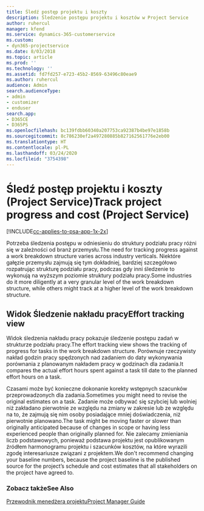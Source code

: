 ```yaml
---
title: Śledź postęp projektu i koszty
description: Śledzenie postępu projektu i kosztów w Project Service
author: ruhercul
manager: kfend
ms.service: dynamics-365-customerservice
ms.custom:
- dyn365-projectservice
ms.date: 8/03/2018
ms.topic: article
ms.prod: ''
ms.technology: ''
ms.assetid: fd7fd257-e723-45b2-8569-63496c80eae9
ms.author: ruhercul
audience: Admin
search.audienceType:
- admin
- customizer
- enduser
search.app:
- D365CE
- D365PS
ms.openlocfilehash: bc139fdbb60340a207753ca92387b4be97e1858b
ms.sourcegitcommit: 8c786230ef2a497280885b827162561776e2eb00
ms.translationtype: HT
ms.contentlocale: pl-PL
ms.lasthandoff: 03/24/2020
ms.locfileid: "3754398"
---
```

# <a name="track-project-progress-and-cost-project-service"></a><span data-ttu-id="f83e0-103">Śledź postęp projektu i koszty (Project Service)</span><span class="sxs-lookup"><span data-stu-id="f83e0-103">Track project progress and cost (Project Service)</span></span>

[!INCLUDE[cc-applies-to-psa-app-1x-2x](../includes/cc-applies-to-psa-app-1x-2x.md)]

<span data-ttu-id="f83e0-104">Potrzeba śledzenia postępu w odniesieniu do struktury podziału pracy różni się w zależności od branż przemysłu.</span><span class="sxs-lookup"><span data-stu-id="f83e0-104">The need for tracking progress against a work breakdown structure varies across industry verticals.</span></span> <span data-ttu-id="f83e0-105">Niektóre gałęzie przemysłu zajmują się tym dokładniej, bardziej szczegółowo rozpatrując strukturę podziału pracy, podczas gdy inni śledzenie to wykonują na wyższym poziomie struktury podziału pracy.</span><span class="sxs-lookup"><span data-stu-id="f83e0-105">Some industries do it more diligently at a very granular level of the work breakdown structure, while others might track at a higher level of the work breakdown structure.</span></span>  
  
## <a name="effort-tracking-view"></a><span data-ttu-id="f83e0-106">Widok Śledzenie nakładu pracy</span><span class="sxs-lookup"><span data-stu-id="f83e0-106">Effort tracking view</span></span>  
<span data-ttu-id="f83e0-107">Widok śledzenia nakładu pracy pokazuje śledzenie postępu zadań w strukturze podziału pracy.</span><span class="sxs-lookup"><span data-stu-id="f83e0-107">The effort tracking view shows the tracking of progress for tasks in the work breakdown structure.</span></span> <span data-ttu-id="f83e0-108">Porównuje rzeczywisty nakład godzin pracy spędzonych nad zadaniem do daty wykonywania porównania z planowanym nakładem pracy w godzinach dla zadania.</span><span class="sxs-lookup"><span data-stu-id="f83e0-108">It compares the actual effort hours spent against a task till date to the planned effort hours on a task.</span></span>  
  
<span data-ttu-id="f83e0-109">Czasami może być konieczne dokonanie korekty wstępnych szacunków przeprowadzonych dla zadania.</span><span class="sxs-lookup"><span data-stu-id="f83e0-109">Sometimes you might need to revise the original estimates on a task.</span></span> <span data-ttu-id="f83e0-110">Zadanie może odbywać się szybciej lub wolniej niż zakładano pierwotnie ze względu na zmiany w zakresie lub ze względu na to, że zajmują się nim osoby posiadające mniej doświadczenia, niż pierwotnie planowano.</span><span class="sxs-lookup"><span data-stu-id="f83e0-110">The task might be moving faster or slower than originally anticipated because of changes in scope or having less experienced people than originally planned for.</span></span> <span data-ttu-id="f83e0-111">Nie zalecamy zmieniania liczb podstawowych, ponieważ podstawa projektu jest opublikowanym źródłem harmonogramu projektu i szacunków kosztów, na które wyrazili zgodę interesariusze związani z projektem.</span><span class="sxs-lookup"><span data-stu-id="f83e0-111">We don't recommend changing your baseline numbers, because the project baseline is the published source for the project’s schedule and cost estimates that all stakeholders on the project have agreed to.</span></span>  
  
### <a name="see-also"></a><span data-ttu-id="f83e0-112">Zobacz także</span><span class="sxs-lookup"><span data-stu-id="f83e0-112">See Also</span></span>  
 [<span data-ttu-id="f83e0-113">Przewodnik menedżera projektu</span><span class="sxs-lookup"><span data-stu-id="f83e0-113">Project Manager Guide</span></span>](../project-service/project-manager-guide.md)
